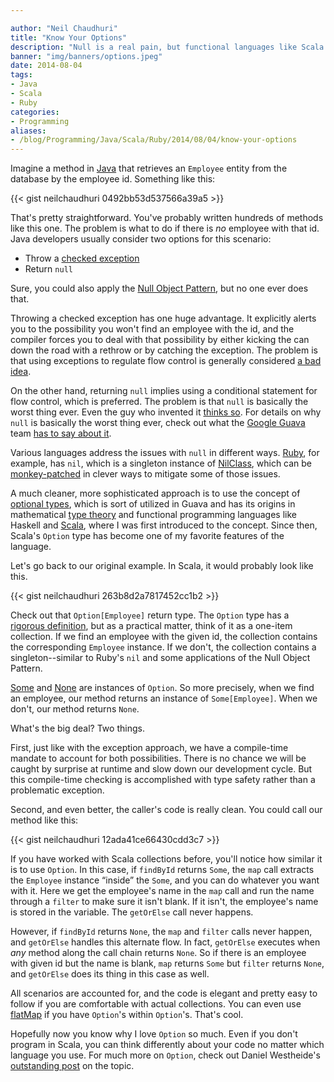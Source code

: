 ```yaml
---

author: "Neil Chaudhuri"
title: "Know Your Options"
description: "Null is a real pain, but functional languages like Scala can make it a lot easier." 
banner: "img/banners/options.jpeg" 
date: 2014-08-04
tags:
- Java
- Scala
- Ruby
categories: 
- Programming
aliases:
- /blog/Programming/Java/Scala/Ruby/2014/08/04/know-your-options
---
```


Imagine a method in [Java](/tags/java) that retrieves an `Employee` entity from the database by the employee id. Something like this:

{{< gist neilchaudhuri 0492bb53d537566a39a5 >}}

That's pretty straightforward. You've probably written hundreds of methods like this one. The problem is what to do if 
there is *no* employee with that id. Java developers usually consider two options for this scenario:



* Throw a [checked exception](http://en.wikibooks.org/wiki/Java_Programming/Checked_Exceptions)
* Return `null` 

Sure, you could also apply the [Null Object Pattern](http://en.wikipedia.org/wiki/Null_Object_pattern#Java), but no one ever does that.

Throwing a checked exception has one huge advantage. It explicitly alerts you to the possibility you won't find an employee 
with the id, and the compiler forces you to deal with that possibility by either kicking the can down the road with a rethrow 
or by catching the exception. The problem is that using exceptions to regulate flow control is generally considered 
[a bad idea](http://stackoverflow.com/questions/729379/why-not-use-exceptions-as-regular-flow-of-control). 

On the other hand, returning `null` implies using a conditional statement for flow control, which is preferred. The problem is that `null` 
is basically the worst thing ever. Even the guy who invented it 
[thinks so](http://www.infoq.com/presentations/Null-References-The-Billion-Dollar-Mistake-Tony-Hoare). For details on 
why `null` is basically the worst thing ever, check out what the [Google Guava](https://code.google.com/p/guava-libraries/) team 
[has to say about it](https://code.google.com/p/guava-libraries/wiki/UsingAndAvoidingNullExplained).

Various languages address the issues with `null` in different ways. [Ruby](/tags/ruby), for example, has `nil`, which is a singleton 
instance of [NilClass](http://www.ruby-doc.org/core-2.1.2/NilClass.html), which can be 
[monkey-patched](http://stackoverflow.com/questions/394144/what-does-monkey-patching-exactly-mean-in-ruby) in clever ways 
to mitigate some of those issues.

A much cleaner, more sophisticated approach is to use the concept of [optional types](http://en.wikipedia.org/wiki/Option_type), 
which is sort of utilized in Guava and has its origins in mathematical [type theory](http://en.wikipedia.org/wiki/Type_theory) 
and functional programming languages like Haskell and [Scala](/tags/scala), where I was first introduced to the 
concept. Since then, Scala's `Option` type has become one of my favorite features of the language.

Let's go back to our original example. In Scala, it would probably look like this.

{{< gist neilchaudhuri 263b8d2a7817452cc1b2 >}}

Check out that `Option[Employee]` return type. The `Option` type has a [rigorous definition](http://www.scala-lang.org/api/current/index.html#scala.Option), but as a practical matter, think of it as a one-item 
collection. If we find an employee with the given id, the collection contains the corresponding `Employee` instance. If 
we don't, the collection contains a singleton--similar to Ruby's `nil` and some applications of the Null Object Pattern.

[Some](http://www.scala-lang.org/api/current/index.html#scala.Some) and [None](http://www.scala-lang.org/api/current/index.html#scala.None$) 
are instances of `Option`. So more precisely, when we find an employee, our method returns an instance of `Some[Employee]`. 
When we don't, our method returns `None`.

What's the big deal? Two things.

First, just like with the exception approach, we have a compile-time mandate to account for both possibilities. There is 
no chance we will be caught by surprise at runtime and slow down our development cycle. But this compile-time checking 
is accomplished with type safety rather than a problematic exception.

Second, and even better, the caller's code is really clean. You could call our method like this:

{{< gist neilchaudhuri 12ada41ce66430cdd3c7 >}}

If you have worked with Scala collections before, you'll notice how similar it is to use `Option`. In this case, 
if `findById` returns `Some`, the `map` call extracts the `Employee` instance “inside” the `Some`, and you can do whatever you want 
with it. Here we get the employee's name in the `map` call and run the name through a `filter` to make 
sure it isn't blank. If it isn't, the employee's name is stored in the variable. The `getOrElse` call never happens. 

However, if `findById` returns `None`, the `map` and `filter` calls never happen, and `getOrElse` handles this alternate flow. In fact, `getOrElse`
executes when *any* method along the call chain returns `None`. So if there is an employee with given id but the name is blank, 
`map` returns `Some` but `filter` returns `None`, and `getOrElse` does its thing in this case as well.

All scenarios are accounted for, and the code is elegant and pretty easy to follow if you are comfortable with actual 
collections. You can even use [flatMap](http://alvinalexander.com/scala/collection-scala-flatmap-examples-map-flatten) 
if you have `Option`'s within `Option`'s. That's cool.

Hopefully now you know why I love `Option` so much. Even if you don't program in Scala, you can think differently 
about your code no matter which language you use. For much more on `Option`, check out Daniel Westheide's 
[outstanding post](http://danielwestheide.com/blog/2012/12/19/the-neophytes-guide-to-scala-part-5-the-option-type.html)
on the topic.
